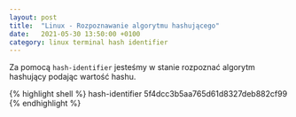 ```yaml
---
layout: post
title:  "Linux - Rozpoznawanie algorytmu hashującego"
date:   2021-05-30 13:50:00 +0100
category: linux terminal hash identifier
---
```


Za pomocą `hash-identifier` jesteśmy w stanie rozpoznać algorytm hashujący podając wartość hashu.

{% highlight shell %}
hash-identifier
5f4dcc3b5aa765d61d8327deb882cf99
{% endhighlight %}